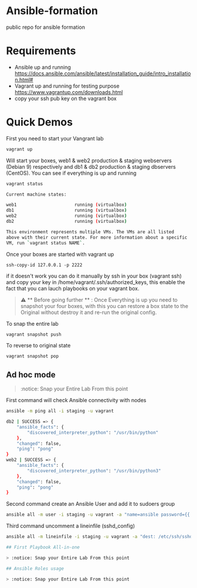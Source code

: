 # Ansible-formation
public repo for ansible formation 

# Requirements 
* Ansible up and running https://docs.ansible.com/ansible/latest/installation_guide/intro_installation.html#
* Vagrant up and running for testing purpose https://www.vagrantup.com/downloads.html
* copy your ssh pub key on the vagrant box

# Quick Demos

First you need to start your Vangrant lab 

```bash
vagrant up
```

Will start your boxes, web1 & web2 production & staging webservers (Debian 9) respectively and db1 & db2 production & staging dbservers (CentOS). You can see if everything is up and running

```bash
vagrant status

Current machine states:

web1                      running (virtualbox)
db1                       running (virtualbox)
web2                      running (virtualbox)
db2                       running (virtualbox)

This environment represents multiple VMs. The VMs are all listed
above with their current state. For more information about a specific
VM, run `vagrant status NAME`.
```

Once your boxes are started with vagrant up 
```
ssh-copy-id 127.0.0.1 -p 2222
```
if it doesn't work you can do it manually by ssh in your box (vagrant ssh) and copy your key in /home/vagrant/.ssh/authorized_keys, this enable the fact that you can lauch playbooks on your vagrant box.


> :warning: ** Before going further ** : Once Everything is up you need to snapshot your four boxes, with this you can restore a box state to the Original without destroy it and re-run the original config. 


To snap the entire lab 

```bash
vagrant snapshot push
```

To reverse to original state
```bash
vagrant snapshot pop
```

## Ad hoc mode

> :notice: Snap your Entire Lab From this point

First command will check Ansible connectivity with nodes

```bash
ansible -m ping all -i staging -u vagrant

db2 | SUCCESS => {
    "ansible_facts": {
        "discovered_interpreter_python": "/usr/bin/python"
    }, 
    "changed": false, 
    "ping": "pong"
}
web2 | SUCCESS => {
    "ansible_facts": {
        "discovered_interpreter_python": "/usr/bin/python3"
    }, 
    "changed": false, 
    "ping": "pong"
}
```

Second command create an Ansible User and add it to sudoers group

```bash
ansible all -m user -i staging -u vagrant -a "name=ansible password={{ '@testlab' | password_hash('sha512') }}" --become --ask-become-pass 
```
Third command uncomment a lineinfile (sshd_config)

```bash
ansible all -m lineinfile -i staging -u vagrant -a "dest: /etc/ssh/sshd_config regexp: '^#PasswordAuthentication.*' line: 'PasswordAuthentication yes'" --become

## First Playbook All-in-one

> :notice: Snap your Entire Lab From this point

## Ansible Roles usage

> :notice: Snap your Entire Lab From this point

